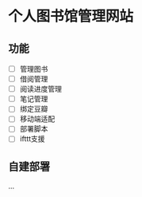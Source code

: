 # 个人图书馆管理网站

## 功能

- [ ] 管理图书
- [ ] 借阅管理
- [ ] 阅读进度管理
- [ ] 笔记管理
- [ ] 绑定豆瓣
- [ ] 移动端适配
- [ ] 部署脚本
- [ ] ifttt支援

## 自建部署

...